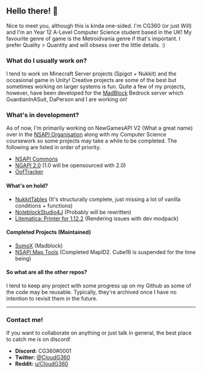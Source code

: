## Hello there! 👋

Nice to meet you, although this is kinda one-sided. I'm CG360 (or just Will) and I'm an Year 12 A-Level Computer Science student based in the UK! My favourite genre of game is the Metroidvania genre if that's important. I prefer Quality > Quantity and will obsess over the little details. :)

### What do I usually work on?

I tend to work on Minecraft Server projects (Spigot + Nukkit) and the occasional game in Unity! Creative projects are some of the best but sometimes working on larger systems is fun. Quite a few of my projects, however, have been developed for the [MadBlock](https://github.com/Mooncraft-Games) Bedrock server which GuardianInASuit, DaPerson and I are working on!


### What's in development?

As of now, I'm primarily working on NewGamesAPI V2 (What a great name) over in the [NSAPI Organisation](https://github.com/NewGamesAPI-Project) along with my Computer Science coursework so some projects may take a while to be completed. The following are listed in order of priority.

- [NSAPI Commons](https://github.com/NewServerAPI-Project/NSAPICommons)
- [NGAPI 2.0](https://github.com/NewServerAPI-Project/NGAPI2) (1.0 will be opensourced with 2.0)
- [OofTracker](https://github.com/CloudG360/OofTracker)

#### What's on hold?
- [NukkitTables](https://github.com/CloudG360/NukkitTables) (It's structurally complete, just missing a lot of vanilla conditions + functions)
- [NoteblockStudio4J](https://github.com/CloudG360/NoteblockStudio4J-Live) (Probably will be rewritten)
- [Litematica: Printer for 1.12.2](https://github.com/CloudG360/Litematica-1.12-Printer) (Rendering issues with dev modpack)

#### Completed Projects (Maintained)

- [SumoX](https://github.com/Mooncraft-Games/GamemodeSumoX) (Madblock)
- [NSAPI Map Tools](https://github.com/NewServerAPI-Project/NewServer-MapTools) (Completed MapID2. Cube16 is suspended for the time being)

#### So what are all the other repos?

I tend to keep any project with some progress up on my Github as some of the code may be reusable. Typically, they're archived once I have no intention to revisit them in the future.

---

### Contact me!

If you want to collaborate on anything or just talk in general, the best place to catch me is on discord!

- **Discord:** CG360#0001
- **Twitter:** [@CloudG360](https://twitter.com/CloudG360)
- **Reddit:** [u/CloudG360](https://www.reddit.com/user/CloudG360)
